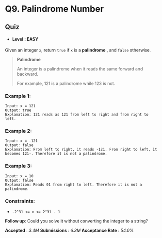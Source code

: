 # Q9. Palindrome Number

## Quiz

- #### Level : EASY

Given an integer `x`, return `true` if `x` is a **palindrome** , and `false` otherwise.

> **Palindrome**
> 
> An integer is a palindrome when it reads the same forward and backward.
> 
> For example, 121 is a palindrome while 123 is not.


### Example 1:
```
Input: x = 121
Output: true
Explanation: 121 reads as 121 from left to right and from right to left.
```

### Example 2:
```
Input: x = -121
Output: false
Explanation: From left to right, it reads -121. From right to left, it becomes 121-. Therefore it is not a palindrome.
```

### Example 3:
```
Input: x = 10
Output: false
Explanation: Reads 01 from right to left. Therefore it is not a palindrome.
```

### Constraints:
- `-2^31 <= x <= 2^31 - 1`

**Follow up**: Could you solve it without converting the integer to a string?

**Accepted** : *3.4M* **Submissions** : *6.3M* **Acceptance Rate** : *54.0%*